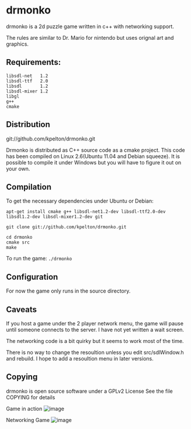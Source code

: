 # drmonko

drmonko is a 2d puzzle game written in c++ with networking support. 

The rules are similar to Dr. Mario for nintendo but uses orignal art and graphics.

## Requirements:
````
libsdl-net   1.2
libsdl-ttf   2.0
libsdl       1.2
libsdl-mixer 1.2
libgl
g++
cmake
````

## Distribution
git://github.com/kpelton/drmonko.git

Drmonko is distributed as C++ source code as a cmake project. This code has been compiled on Linux 2.6(Ubuntu 11.04 and Debian squeeze). It is possible to compile it under Windows but you will have to figure it out on your own. 


## Compilation
To get the necessary dependencies under Ubuntu or Debian:
````
apt-get install cmake g++ libsdl-net1.2-dev libsdl-ttf2.0-dev libsdl1.2-dev libsdl-mixer1.2-dev git
````

````
git clone git://github.com/kpelton/drmonko.git

cd drmonko
cmake src
make
````
To run the game:
````./drmonko````


## Configuration
For now the game only runs in the source directory.

## Caveats
If you host a game under the 2 player network menu, the game will pause until someone connects to the server. I have not yet written a wait screen.

The networking code is a bit quirky but it seems to work most of the time.

There is no way to change the resoultion unless you edit src/sdlWindow.h and rebuild. I hope to add a resoultion menu in later versions.

## Copying
drmonko is open source software under a GPLv2 License
See the file COPYING for details

Game in action
![image](images/drmonko.png)

Networking Game
![image](images/network.png)
